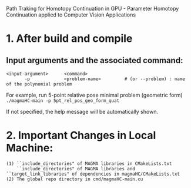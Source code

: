 Path Traking for Homotopy Continuation in GPU - Parameter Homotopy Continuation applied to Computer Vision Applications

# 1. After build and compile

## Input arguments and the associated command:
```
<input-argument>      <command>
       -p             <problem-name>         # (or --problem) : name of the polynomial problem
```
For example, run 5-point relative pose minimal problem (geometric form) ```./magmaHC-main -p 5pt_rel_pos_geo_form_quat```

If not specified, the help message will be automatically shown.


# 2. Important Changes in Local Machine:
```
(1) ``include_directories" of MAGMA libraries in CMakeLists.txt
    ``include_directories" of MAGMA libraries and ``target_link_libraries" of dependencies in magmaHC/CMakeLists.txt
(2) The global repo directory in cmd/magmaHC-main.cu
```
